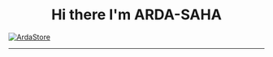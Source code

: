 <h1 align='center'> Hi there I'm ARDA-SAHA </h1>







<a href="https://github.com/ardastore"><img src="https://telegra.ph/file/8dbcf98f8725f1a23eb82.jpg" alt="ArdaStore" border="0"></a>

___


